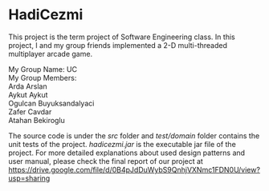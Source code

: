# HadiCezmi
This project is the term project of Software Engineering class. In this project, I and my group friends implemented a 2-D multi-threaded multiplayer arcade game.<br/>

My Group Name: UC<br/>
My Group Members: <br/>
Arda Arslan<br/>
Aykut Aykut<br/>
Ogulcan Buyuksandalyaci<br/>
Zafer Cavdar<br/>
Atahan Bekiroglu<br/>

The source code is under the *src* folder and *test/domain* folder contains the unit tests of the project. *hadicezmi.jar* is the executable jar file of the project. For more detailed explanations about used design patterns and user manual, please check the final report of our project at https://drive.google.com/file/d/0B4pJdDuWybS9QnhjVXNmc1FDN0U/view?usp=sharing
